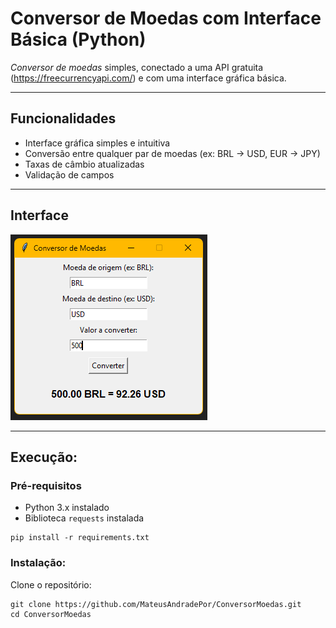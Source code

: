 # Conversor de Moedas com Interface Básica (Python)

*Conversor de moedas* simples, conectado a uma API gratuita (https://freecurrencyapi.com/) e com uma interface gráfica básica.

---

## Funcionalidades

- Interface gráfica simples e intuitiva
- Conversão entre qualquer par de moedas (ex: BRL → USD, EUR → JPY)
- Taxas de câmbio atualizadas
- Validação de campos

---

## Interface

![screenshot](exemplo_interface.png)

---

## Execução:

### Pré-requisitos
- Python 3.x instalado
- Biblioteca `requests` instalada

```
pip install -r requirements.txt
```

### Instalação:

Clone o repositório:
```
git clone https://github.com/MateusAndradePor/ConversorMoedas.git
cd ConversorMoedas
```
